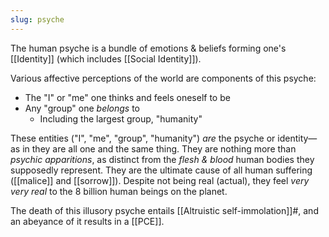 ```yaml
---
slug: psyche
---
```

The human psyche is a bundle of emotions & beliefs forming one's [[Identity]] (which includes [[Social Identity]]).

Various affective perceptions of the world are components of this psyche:

- The "I" or "me" one thinks and feels oneself to be
- Any "group" one *belongs* to
	- Including the largest group, "humanity"

These entities ("I", "me", "group", "humanity") *are* the psyche or identity—as in they are all one and the same thing. They are nothing more than *psychic apparitions*, as distinct from the *flesh & blood* human bodies they supposedly represent. They are the ultimate cause of all human suffering ([[malice]] and [[sorrow]]). Despite not being real (actual), they feel *very very real* to the 8 billion human beings on the planet.

The death of this illusory psyche entails [[Altruistic self-immolation]]#, and an abeyance of it results in a [[PCE]].